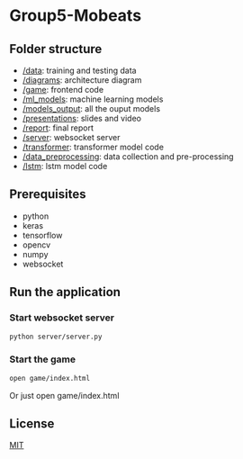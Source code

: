 # Group5-Mobeats

## Folder structure
* [/data](./data): training and testing data
* [/diagrams](./diagrams): architecture diagram
* [/game](./game): frontend code
* [/ml_models](./ml_models): machine learning models
* [/models_output](./models_output): all the ouput models
* [/presentations](./presentations): slides and video
* [/report](./report): final report
* [/server](./server): websocket server
* [/transformer](./transformer): transformer model code
* [/data_preprocessing](./data_preprocessing): data collection and pre-processing
* [/lstm](./lstm): lstm model code


## Prerequisites

* python
* keras
* tensorflow
* opencv
* numpy
* websocket

## Run the application
### Start websocket server

```bash
python server/server.py
```
### Start the game
```bash
open game/index.html
```
Or just open game/index.html

## License
[MIT](https://choosealicense.com/licenses/mit/)